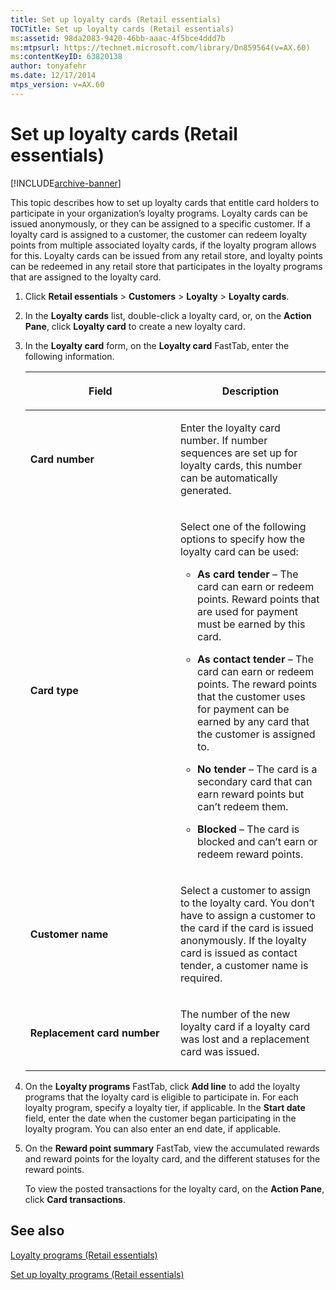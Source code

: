 ```yaml
---
title: Set up loyalty cards (Retail essentials)
TOCTitle: Set up loyalty cards (Retail essentials)
ms:assetid: 98da2083-9420-46bb-aaac-4f5bce4ddd7b
ms:mtpsurl: https://technet.microsoft.com/library/Dn859564(v=AX.60)
ms:contentKeyID: 63820138
author: tonyafehr
ms.date: 12/17/2014
mtps_version: v=AX.60
---
```


# Set up loyalty cards (Retail essentials) 


[!INCLUDE[archive-banner](includes/archive-banner.md)]


This topic describes how to set up loyalty cards that entitle card holders to participate in your organization’s loyalty programs. Loyalty cards can be issued anonymously, or they can be assigned to a specific customer. If a loyalty card is assigned to a customer, the customer can redeem loyalty points from multiple associated loyalty cards, if the loyalty program allows for this. Loyalty cards can be issued from any retail store, and loyalty points can be redeemed in any retail store that participates in the loyalty programs that are assigned to the loyalty card.

1.  Click **Retail essentials** \> **Customers** \> **Loyalty** \> **Loyalty cards**.

2.  In the **Loyalty cards** list, double-click a loyalty card, or, on the **Action Pane**, click **Loyalty card** to create a new loyalty card.

3.  In the **Loyalty card** form, on the **Loyalty card** FastTab, enter the following information.
    
    <table>
    <colgroup>
    <col style="width: 50%" />
    <col style="width: 50%" />
    </colgroup>
    <thead>
    <tr class="header">
    <th><p>Field</p></th>
    <th><p>Description</p></th>
    </tr>
    </thead>
    <tbody>
    <tr class="odd">
    <td><p><strong>Card number</strong></p></td>
    <td><p>Enter the loyalty card number. If number sequences are set up for loyalty cards, this number can be automatically generated.</p></td>
    </tr>
    <tr class="even">
    <td><p><strong>Card type</strong></p></td>
    <td><p>Select one of the following options to specify how the loyalty card can be used:</p>
    <ul>
    <li><p><strong>As card tender</strong> – The card can earn or redeem points. Reward points that are used for payment must be earned by this card.</p></li>
    <li><p><strong>As contact tender</strong> – The card can earn or redeem points. The reward points that the customer uses for payment can be earned by any card that the customer is assigned to.</p></li>
    <li><p><strong>No tender</strong> – The card is a secondary card that can earn reward points but can’t redeem them.</p></li>
    <li><p><strong>Blocked</strong> – The card is blocked and can’t earn or redeem reward points.</p></li>
    </ul></td>
    </tr>
    <tr class="odd">
    <td><p><strong>Customer name</strong></p></td>
    <td><p>Select a customer to assign to the loyalty card. You don’t have to assign a customer to the card if the card is issued anonymously. If the loyalty card is issued as contact tender, a customer name is required.</p></td>
    </tr>
    <tr class="even">
    <td><p><strong>Replacement card number</strong></p></td>
    <td><p>The number of the new loyalty card if a loyalty card was lost and a replacement card was issued.</p></td>
    </tr>
    </tbody>
    </table>


4.  On the **Loyalty programs** FastTab, click **Add line** to add the loyalty programs that the loyalty card is eligible to participate in. For each loyalty program, specify a loyalty tier, if applicable. In the **Start date** field, enter the date when the customer began participating in the loyalty program. You can also enter an end date, if applicable.

5.  On the **Reward point summary** FastTab, view the accumulated rewards and reward points for the loyalty card, and the different statuses for the reward points.
    
    To view the posted transactions for the loyalty card, on the **Action Pane**, click **Card transactions**.

## See also

[Loyalty programs (Retail essentials)](loyalty-programs-retail-essentials.md)

[Set up loyalty programs (Retail essentials)](set-up-loyalty-programs-retail-essentials.md)

  


